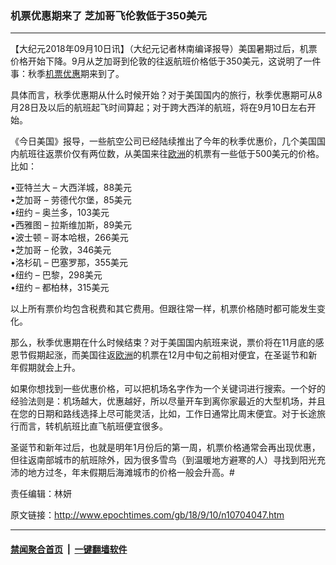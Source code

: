 ### 机票优惠期来了 芝加哥飞伦敦低于350美元
------------------------

<p>【大纪元2018年09月10日讯】（大纪元记者林南编译报导）美国暑期过后，机票价格开始下降。9月从芝加哥到伦敦的往返航班价格低于350美元，这说明了一件事：秋季<a href="http://www.epochtimes.com/gb/tag/%E6%9C%BA%E7%A5%A8%E4%BC%98%E6%83%A0.html">机票优惠</a>期来到了。</p>
<p>具体而言，秋季优惠期从什么时候开始？对于美国国内的旅行，秋季优惠期可从8月28日及以后的航班起飞时间算起；对于跨大西洋的航班，将在9月10日左右开始。</p>
<p>《今日美国》报导，一些航空公司已经陆续推出了今年的秋季优惠价，几个美国国内航班往返票价仅有两位数，从美国来往<a href="http://www.epochtimes.com/gb/tag/%E6%AC%A7%E6%B4%B2.html">欧洲</a>的机票有一些低于500美元的价格。比如：</p>
<p>•亚特兰大 &#8211; 大西洋城，88美元<br />
•芝加哥 &#8211; 劳德代尔堡，85美元<br />
•纽约 &#8211; 奥兰多，103美元<br />
•西雅图 &#8211; 拉斯维加斯，89美元<br />
•波士顿 &#8211; 哥本哈根，266美元<br />
•芝加哥 &#8211; 伦敦，346美元<br />
•洛杉矶 &#8211; 巴塞罗那，355美元<br />
•纽约 &#8211; 巴黎，298美元<br />
•纽约 &#8211; 都柏林，315美元</p>
<p>以上所有票价均包含税费和其它费用。但跟往常一样，机票价格随时都可能发生变化。</p>
<p>那么，秋季优惠期在什么时候结束？对于美国国内航班来说，票价将在11月底的感恩节假期起涨，而美国往返<a href="http://www.epochtimes.com/gb/tag/%E6%AC%A7%E6%B4%B2.html">欧洲</a>的机票在12月中旬之前相对便宜，在圣诞节和新年假期就会上升。</p>
<p>如果你想找到一些优惠价格，可以把机场名字作为一个关键词进行搜索。一个好的经验法则是：机场越大，优惠越好，所以尽量开车到离你家最近的大型机场，并且在您的日期和路线选择上尽可能灵活，比如，工作日通常比周末便宜。对于长途旅行而言，转机航班比直飞航班便宜很多。</p>
<p>圣诞节和新年过后，也就是明年1月份后的第一周，机票价格通常会再出现优惠，但往返南部城市的航班除外，因为很多雪鸟（到温暖地方避寒的人）寻找到阳光充沛的地方过冬，年末假期后海滩城市的价格一般会升高。#</p>
<p>责任编辑：林妍</p>

原文链接：http://www.epochtimes.com/gb/18/9/10/n10704047.htm


------------------------
#### [禁闻聚合首页](https://github.com/gfw-breaker/banned-news/blob/master/README.md) &nbsp;|&nbsp;  [一键翻墙软件](https://github.com/gfw-breaker/nogfw/blob/master/README.md)